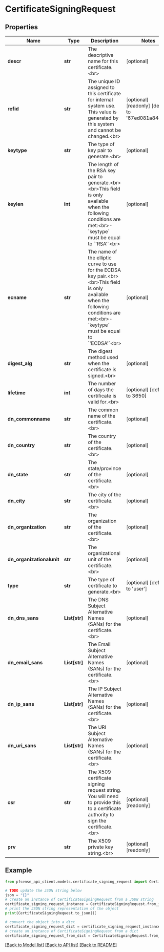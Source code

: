 # CertificateSigningRequest


## Properties

Name | Type | Description | Notes
------------ | ------------- | ------------- | -------------
**descr** | **str** | The descriptive name for this certificate.&lt;br&gt; | [optional] 
**refid** | **str** | The unique ID assigned to this certificate for internal system use. This value is generated by this system and cannot be changed.&lt;br&gt; | [optional] [readonly] [default to '67ed081a84e4e']
**keytype** | **str** | The type of key pair to generate.&lt;br&gt; | [optional] 
**keylen** | **int** | The length of the RSA key pair to generate.&lt;br&gt;&lt;br&gt;This field is only available when the following conditions are met:&lt;br&gt;- &#x60;keytype&#x60; must be equal to &#x60;&#39;RSA&#39;&#x60;&lt;br&gt; | [optional] 
**ecname** | **str** | The name of the elliptic curve to use for the ECDSA key pair.&lt;br&gt;&lt;br&gt;This field is only available when the following conditions are met:&lt;br&gt;- &#x60;keytype&#x60; must be equal to &#x60;&#39;ECDSA&#39;&#x60;&lt;br&gt; | [optional] 
**digest_alg** | **str** | The digest method used when the certificate is signed.&lt;br&gt; | [optional] 
**lifetime** | **int** | The number of days the certificate is valid for.&lt;br&gt; | [optional] [default to 3650]
**dn_commonname** | **str** | The common name of the certificate.&lt;br&gt; | [optional] 
**dn_country** | **str** | The country of the certificate.&lt;br&gt; | [optional] 
**dn_state** | **str** | The state/province of the certificate.&lt;br&gt; | [optional] 
**dn_city** | **str** | The city of the certificate.&lt;br&gt; | [optional] 
**dn_organization** | **str** | The organization of the certificate.&lt;br&gt; | [optional] 
**dn_organizationalunit** | **str** | The organizational unit of the certificate.&lt;br&gt; | [optional] 
**type** | **str** | The type of certificate to generate.&lt;br&gt; | [optional] [default to 'user']
**dn_dns_sans** | **List[str]** | The DNS Subject Alternative Names (SANs) for the certificate.&lt;br&gt; | [optional] 
**dn_email_sans** | **List[str]** | The Email Subject Alternative Names (SANs) for the certificate.&lt;br&gt; | [optional] 
**dn_ip_sans** | **List[str]** | The IP Subject Alternative Names (SANs) for the certificate.&lt;br&gt; | [optional] 
**dn_uri_sans** | **List[str]** | The URI Subject Alternative Names (SANs) for the certificate.&lt;br&gt; | [optional] 
**csr** | **str** | The X509 certificate signing request string. You will need to provide this to a certificate authority to sign the certificate.&lt;br&gt; | [optional] [readonly] 
**prv** | **str** | The X509 private key string.&lt;br&gt; | [optional] [readonly] 

## Example

```python
from pfsense_api_client.models.certificate_signing_request import CertificateSigningRequest

# TODO update the JSON string below
json = "{}"
# create an instance of CertificateSigningRequest from a JSON string
certificate_signing_request_instance = CertificateSigningRequest.from_json(json)
# print the JSON string representation of the object
print(CertificateSigningRequest.to_json())

# convert the object into a dict
certificate_signing_request_dict = certificate_signing_request_instance.to_dict()
# create an instance of CertificateSigningRequest from a dict
certificate_signing_request_from_dict = CertificateSigningRequest.from_dict(certificate_signing_request_dict)
```
[[Back to Model list]](../README.md#documentation-for-models) [[Back to API list]](../README.md#documentation-for-api-endpoints) [[Back to README]](../README.md)


